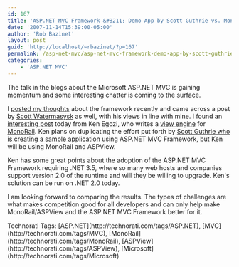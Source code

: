 ```yaml
---
id: 167
title: 'ASP.NET MVC Framework &#8211; Demo App by Scott Guthrie vs. MonoRail and ASPView'
date: '2007-11-14T15:39:00-05:00'
author: 'Rob Bazinet'
layout: post
guid: 'http://localhost/~rbazinet/?p=167'
permalink: /asp-net-mvc/asp-net-mvc-framework-demo-app-by-scott-guthrie-vs-monorail-and-aspview/
categories:
    - 'ASP.NET MVC'
---
```


 The talk in the blogs about the Microsoft ASP.NET MVC is gaining momentum and some interesting chatter is coming to the surface.

I [posted my thoughts](http://rbazinet.wordpress.com/2007/11/13/the-microsoft-aspnet-mvc-framework-holds-much-promise/) about the framework recently and came across a post by [Scott Watermasysk](http://simpable.com/software/asp-net-mvc/) as well, with his views in line with mine. I found an [interesting post](http://www.kenegozi.com/Blog/2007/11/13/asp-dot-net-mvc-framework-demo-app-by-scott-guthrie.aspx) today from Ken Egozi, who writes a [view engine](http://www.aspview.com/) for [MonoRail](http://www.castleproject.org/monorail/index.html). Ken plans on duplicating the effort put forth by [Scott Guthrie who is creating a sample application](http://weblogs.asp.net/scottgu/archive/2007/11/13/asp-net-mvc-framework-part-1.aspx) using ASP.NET MVC Framework, but Ken will be using MonoRail and ASPView.

Ken has some great points about the adoption of the ASP.NET MVC Framework requiring .NET 3.5, where so many web hosts and companies support version 2.0 of the runtime and will they be willing to upgrade. Ken's solution can be run on .NET 2.0 today.

I am looking forward to comparing the results. The types of challenges are what makes competition good for all developers and can only help make MonoRail/ASPView and the ASP.NET MVC Framework better for it.

<div class="wlWriterSmartContent" style="display:inline;margin:0;padding:0;">Technorati Tags: [ASP.NET](http://technorati.com/tags/ASP.NET), [MVC](http://technorati.com/tags/MVC), [MonoRail](http://technorati.com/tags/MonoRail), [ASPView](http://technorati.com/tags/ASPView), [Microsoft](http://technorati.com/tags/Microsoft)</div>